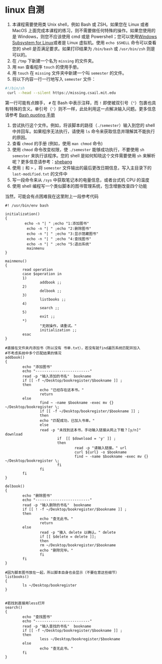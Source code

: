 # linux 自测

1. 本课程需要使用类 Unix shell，例如 Bash 或 ZSH。如果您在 Linux 或者 MacOS 上面完成本课程的练习，则不需要做任何特殊的操作。如果您使用的是 Windows，则您不应该使用 cmd 或是 Powershell；您可以使用<u>Windows Subsystem for Linux</u>或者是 Linux 虚拟机。使用 `echo $SHELL` 命令可以查看您的 shell 是否满足要求。如果打印结果为 `/bin/bash` 或 `/usr/bin/zsh` 则是可以的。
2. 在 `/tmp` 下新建一个名为 `missing` 的文件夹。
3. 用 `man` 查看程序 `touch` 的使用手册。
4. 用 `touch` 在 `missing` 文件夹中新建一个叫 `semester` 的文件。
5. 将以下内容一行一行地写入 `semester` 文件：

```bash
#!/bin/sh
 curl --head --silent https://missing.csail.mit.edu
```

第一行可能有点棘手， `#` 在 Bash 中表示注释，而 `!` 即使被双引号（`"`）包裹也具有特殊的含义。单引号（`'`）则不一样，此处利用这一点解决输入问题。更多信息请参考 <u>Bash quoting 手册</u>

1. 尝试执行这个文件。例如，将该脚本的路径（`./semester`）输入到您的 shell 中并回车。如果程序无法执行，请使用 `ls` 命令来获取信息并理解其不能执行的原因。
2. 查看 `chmod` 的手册 (例如，使用 `man chmod` 命令)
3. 使用 `chmod` 命令改变权限，使 `./semester` 能够成功执行，不要使用 `sh semester` 来执行该程序。您的 shell 是如何知晓这个文件需要使用 `sh` 来解析呢？更多信息请参考：<u>shebang</u>
4. 使用 `|` 和 `>` ，将 `semester` 文件输出的最后更改日期信息，写入主目录下的 `last-modified.txt` 的文件中
5. 写一段命令来从 `/sys` 中获取笔记本的电量信息，或者台式机 CPU 的温度
6. 使用 shell 编程写一个类似脚本的图书管理系统，包含增删改查四个功能

当然，可能会有点困难我在这里附上一段参考代码

```shell
#! /usr/bin/env bash

initialization()
{
         echo -n "| " ;echo "1:添加图书"
          echo -n "| " ;echo "2:删除图书"
          echo -n "| " ;echo "3:显示馆藏图书"
          echo -n "| " ;echo "4:查找图书"
          echo -n "| " ;echo "5:退出系统"
          mainmenu
}

mainmenu()
{
        read operation
        case $operation in
        1)
                addbook ;;
        2)
                delbook ;;
        3)
                listbooks ;;
        4)
                search ;;
        5)
                exit ;;
        *)
                "无效操作，请重试。"
                initialization ;;
        esac
}

#直接在文件夹内添加书（所以没有 书单.txt），若没有就find遍历系统匹配并加入
#不考虑系统中多个匹配结果的情况
addbook()
{
        echo "添加图书"
        echo "-------------------------"
        read -p "输入添加的书名"  bookname
        if [[ -f ~/Desktop/bookregister/$bookname ]] ;
        then
                echo "已经存在这本书。"
                return
        else
                find ~ -name $bookname -exec mv {} ~/Desktop/bookregister \;
                if [[ -f ~/Desktop/bookregister/$bookname ]] ;
                then 
                echo "匹配成功，已加入书单。"
                else
                read -p "未找到这本书，手动输入链接从网上下载？[y/n]" download
                        if  [[ $download = 'y' ]] ;
                        then
                                read -p "请输入链接。" url
                                curl ${url} -o $bookname
                                find ~ -name $bookname -exec mv {} ~/Desktop/bookregister \;
                        fi
                fi
        fi
}

delbook()
{
        echo "删除图书"
        echo "-------------------------"
        read -p "输入删除的书名"  bookname
        if [[ ! -f ~/Desktop/bookregister/$bookname ]] ;
        then
                echo "查无此书。"
                return
        else
                read -p "输入 delete 以确认。" delete
                if [[ $delete = delete ]];
                then
                rm ~/Desktop/bookregister/$bookname
                echo "删除完毕。"
                fi
        fi
}

#因为脚本图书放在一起，所以脚本自身也会显示（不要在意这些细节）
listbooks()
{
        ls ~/Desktop/bookregister
}


#若找到直接用less打开
search()
{
        echo "查找图书"
        echo "-------------------------"
        read -p "输入查找的书名"  bookname
        if [[ -f ~/Desktop/bookregister/$bookname ]] ;
        then
                less ~/Desktop/bookregister/$bookname
        else
                echo "查无此书。"
        fi
}

```
